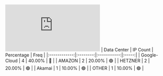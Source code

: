 ![Diagramm](https://github.com/obajay/StateSync-snapshots/blob/main/Projects/Xpla/1/README.md)
| Data Center | IP Count | Percentage | Freq |
|:------------:|:--------:|:-----------:|:-----:|
| Google-Cloud | 4 | 40.00% | 🔴 |
| AMAZON | 2 | 20.00% | 🟢 |
| HETZNER | 2 | 20.00% | 🟢 |
| Akamai | 1 | 10.00% | 🟢 |
| OTHER | 1 | 10.00% | 🟢 |
